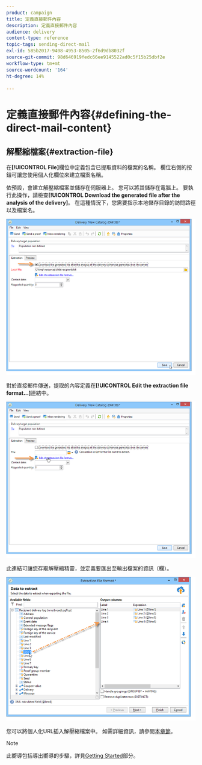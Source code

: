 ```yaml
---
product: campaign
title: 定義直接郵件內容
description: 定義直接郵件內容
audience: delivery
content-type: reference
topic-tags: sending-direct-mail
exl-id: 585b2017-9408-4953-8505-2f6d9db8032f
source-git-commit: 98d646919fedc66ee9145522ad0c5f15b25dbf2e
workflow-type: tm+mt
source-wordcount: '164'
ht-degree: 14%

---
```


# 定義直接郵件內容{#defining-the-direct-mail-content}

## 解壓縮檔案{#extraction-file}

在&#x200B;**[!UICONTROL File]**&#x200B;欄位中定義包含已提取資料的檔案的名稱。 欄位右側的按鈕可讓您使用個人化欄位來建立檔案名稱。

依預設，會建立解壓縮檔案並儲存在伺服器上。 您可以將其儲存在電腦上。 要執行此操作，請檢查&#x200B;**[!UICONTROL Download the generated file after the analysis of the delivery]**。 在這種情況下，您需要指示本地儲存目錄的訪問路徑以及檔案名。

![](assets/s_ncs_user_mail_delivery_local_file.png)

對於直接郵件傳送，提取的內容定義在&#x200B;**[!UICONTROL Edit the extraction file format...]**&#x200B;連結中。

![](assets/s_ncs_user_mail_delivery_format_link.png)

此連結可讓您存取解壓縮精靈，並定義要匯出至輸出檔案的資訊（欄）。

![](assets/s_ncs_user_mail_delivery_format_wz.png)

您可以將個人化URL插入解壓縮檔案中。 如需詳細資訊，請參閱[本章節](../../web/using/publishing-a-web-form.md)。

>[!NOTE]
>
>此嚮導包括導出嚮導的步驟，詳見[Getting Started](../../platform/using/executing-export-jobs.md)部分。
